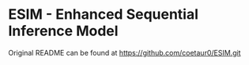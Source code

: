 # ESIM - Enhanced Sequential Inference Model

Original README can be found at https://github.com/coetaur0/ESIM.git

